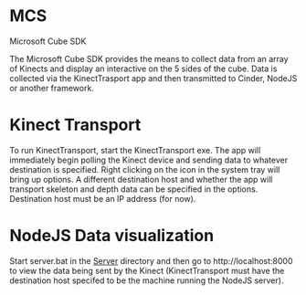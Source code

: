 MCS
===

Microsoft Cube SDK

The Microsoft Cube SDK provides the means to collect data from an array of Kinects and display an interactive on the 5 sides of the cube.  Data is collected via the KinectTrasport app and then transmitted to Cinder, NodeJS or another framework.

# Kinect Transport

To run KinectTransport, start the KinectTransport exe.  The app will immediately begin polling the Kinect device and sending data to whatever destination is specified.  Right clicking on the icon in the system tray will bring up options.  A different destination host and whether the app will transport skeleton and depth data can be specified in the options.  Destination host must be an IP address (for now).

# NodeJS Data visualization

Start server.bat in the [Server](Server/) directory and then go to http://localhost:8000 to view the data being sent by the Kinect (KinectTransport must have the destination host specifed to be the machine running the NodeJS server).
